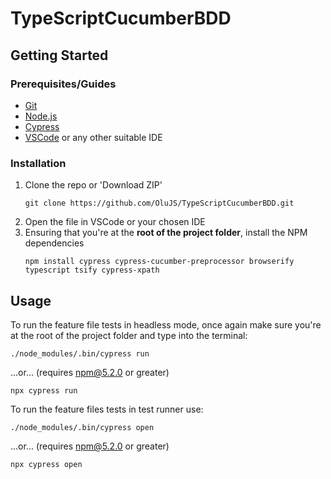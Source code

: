 # TypeScriptCucumberBDD

## Getting Started

### Prerequisites/Guides
- [Git](https://git-scm.com/downloads)
- [Node.js](https://nodejs.org/en/)
- [Cypress](https://docs.cypress.io/guides/getting-started/installing-cypress)
- [VSCode](https://code.visualstudio.com/) or any other suitable IDE


### Installation
1. Clone the repo or 'Download ZIP'
   ```
   git clone https://github.com/OluJS/TypeScriptCucumberBDD.git
   ```
2. Open the file in VSCode or your chosen IDE
3. Ensuring that you're at the **root of the project folder**, install the NPM dependencies
   ```
   npm install cypress cypress-cucumber-preprocessor browserify typescript tsify cypress-xpath
   ```

## Usage
   To run the feature file tests in headless mode, once again make sure you're at the root of the project folder and type into the terminal:
   ```
   ./node_modules/.bin/cypress run
   ```
   ...or... (requires npm@5.2.0 or greater) 
   ```
   npx cypress run
   ```
   To run the feature files tests in test runner use:
   ```
   ./node_modules/.bin/cypress open
   ```
   ...or... (requires npm@5.2.0 or greater) 
   ```
   npx cypress open
   ```
